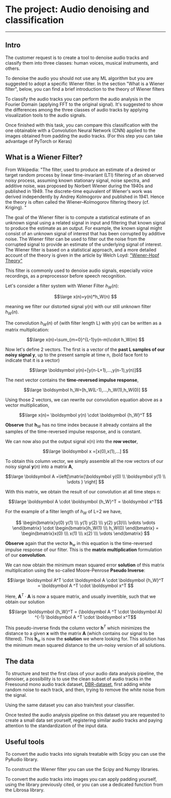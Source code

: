 # The project: Audio denoising and classification
-----------------------------------------------------------------------------
## Intro
The customer request is to create a tool to denoise audio tracks and classify them into three classes: human voices, musical instruments, and others.

To denoise the audio you should not use any ML algorithm but you are suggested to adopt a specific Wiener filter. In the section "What is a Wiener filter", below, you can find a brief introduction to the theory of Wiener filters

To classify the audio tracks you can perform the audio analysis in the Fourier Domain (applying FFT to the original signal).
It's suggested to show the differences among the three classes of audio tracks by applying visualization tools to the audio signals.

Once finished with this task, you can compare this classification with the one obtainable with a Convolution Neural Network (CNN) applied to the images obtained from padding the audio tracks. (For this step you can take advantage of PyTorch or Keras)

## What is a Wiener Filter?
From Wikipedia:
"The filter, used to produce an estimate of a desired or target random process by linear time-invariant (LTI) filtering of an observed noisy process, assuming known stationary signal, noise spectra, and additive noise, was proposed by Norbert Wiener during the 1940s and published in 1949. The discrete-time equivalent of Wiener's work was derived independently by Andrey Kolmogorov and published in 1941. Hence the theory is often called the Wiener–Kolmogorov filtering theory (cf. Kriging). "

The goal of the Wiener filter is to compute a statistical estimate of an unknown signal using a related signal in input and filtering that known signal to produce the estimate as an output. For example, the known signal might consist of an unknown signal of interest that has been corrupted by additive noise. The Wiener filter can be used to filter out the noise from the corrupted signal to provide an estimate of the underlying signal of interest. The Wiener filter is based on a statistical approach, and a more detailed account of the theory is given in the article by Welch Loyd: ["Wiener-Hopf Theory"](https://web.archive.org/web/20060920081221/http://csi.usc.edu/PDF/wienerhopf.pdf)

This filter is commonly used to denoise audio signals, especially voice recordings, as a preprocessor before speech recognition. 

Let's consider a filter system with Wiener Filter $h_W(n)$:

$$\large
x(n)=y(n)*h_W(n)
$$

meaning we filter our distorted signal y(n) with our still unknown filter $h_W(n)$.

The convolution $h_W(n)$ of (with filter length L) with y(n) can be written as  a matrix multiplication:

$$\large
x(n)=\sum_{m=0}^{L-1}y(n-m)\cdot h_W(m)
$$

Now let's define 2 vectors. The first is a vector of the **past L samples of our noisy signal y**, up to the present sample at time n, (bold face font to indicate that it is a vector)

$$\large
\boldsymbol y(n)=[y(n-L+1),...,y(n-1),y(n)]$$

The next vector contains the **time-reversed impulse response**,

$$\large
\boldsymbol h_W=[h_W(L-1),...,h_W(1),h_W(0)]
$$

Using those 2 vectors, we can rewrite our convolution equation above as a vector multiplication,

$$\large
x(n)= \boldsymbol y(n) \cdot \boldsymbol {h_W}^T
$$

**Observe** that $\boldsymbol h_W$ has no time index because it already contains all the samples of the time-reversed impulse response, and is constant.

We can now also put the output signal x(n) into the **row vector**,

$$\large
\boldsymbol x =[x(0),x(1),...]
$$

To obtain this column vector, we simply assemble all the row vectors of our noisy signal $\boldsymbol y(n)$ into a matrix $\boldsymbol A$,


$$\large
\boldsymbol A =\left[\matrix{\boldsymbol y(0) \\ \boldsymbol y(1) \\ \vdots  } \right] $$

With this matrix, we obtain the result of our convolution at all time steps n:

$$\large
\boldsymbol  A \cdot \boldsymbol  {h_W}^T = \boldsymbol  x^T$$


For the example of a filter length of $h_W$ of L=2 we have,

$$
  \begin{bmatrix}y(0)  y(1) \\\ y(1)  y(2) \\\ y(2)  y(3)\\\ \vdots  \vdots \end{bmatrix}  \cdot \begin{bmatrix}h_W(1) \\\ h_W(0) \end{bmatrix}  = \begin{bmatrix}x(0) \\\  x(1) \\\ x(2) \\\ \vdots \end{bmatrix}  $$

**Observe** again that the vector $\boldsymbol h_w$ in this equation is the time-reversed impulse response of our filter. This is the **matrix multiplication** formulation of our **convolution**.

We can now obtain the minimum mean squared error **solution** of this matrix multiplication using the so-called Moore-Penrose **Pseudo Inverse**:

$$\large
\boldsymbol A^T \cdot \boldsymbol A \cdot \boldsymbol {h_W}^T = \boldsymbol A ^T \cdot \boldsymbol x^T
$$

Here, $\boldsymbol A ^T \cdot \boldsymbol A$ is now a square matrix, and usually invertible, such that we obtain our solution

$$\large
\boldsymbol {h_W}^T = (\boldsymbol A ^T \cdot \boldsymbol A) ^{-1} \boldsymbol A ^T \cdot \boldsymbol x^T$$

This pseudo-inverse finds the column vector $\boldsymbol h^T$ which minimizes the distance to a given $\boldsymbol x$ with the matrix $\boldsymbol A$ (which contains our signal to be filtered). This $\boldsymbol h_w$ is now the **solution** we where looking for. This solution has the minimum mean squared distance to the un-noisy version of all solutions.

## The data

To structure and test the first class of your audio data analysis pipeline, the denoiser, a possibility is to use the clean subset of audio tracks in the Freesound mono audio track dataset, [DBR-dataset](https://zenodo.org/records/1069747), first adding white random noise to each track, and then, trying to remove the white noise from the signal.

Using the same dataset you can also train/test your classifier.

Once tested the audio analysis pipeline on this dataset you are requested to create a small data set yourself, registering similar audio tracks and paying attention to the standardization of the input data.


## Useful tools
To convert the audio tracks into signals treatable with Scipy you can use the PyAudio library. 

To construct the Wiener filter you can use the Scipy and Numpy libraries.

To convert the audio tracks into images you can apply padding yourself, using the library previously cited, or you can use a dedicated function from the Librosa library.



